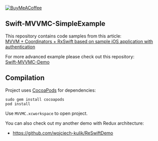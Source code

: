 [![BuyMeACoffee](https://www.buymeacoffee.com/assets/img/guidelines/download-assets-sm-2.svg)](https://www.buymeacoffee.com/WojciechKulik)

## Swift-MVVMC-SimpleExample
This repository contains code samples from this article:  
[MVVM + Coordinators + RxSwift based on sample iOS application with authentication](https://wojciechkulik.pl/ios/mvvm-coordinators-rxswift-and-sample-ios-application-with-authentication)  

For more advanced example please check out this repository:  
[Swift-MVVMC-Demo](https://github.com/wojciech-kulik/Swift-MVVMC-Demo)  

## Compilation
Project uses [CocoaPods](https://guides.cocoapods.org/using/getting-started.html) for dependencies:

    sudo gem install cocoapods
    pod install

Use `MVVMC.xcworkspace` to open project.  

You can also check out my another demo with Redux architecture:
- https://github.com/wojciech-kulik/ReSwiftDemo
